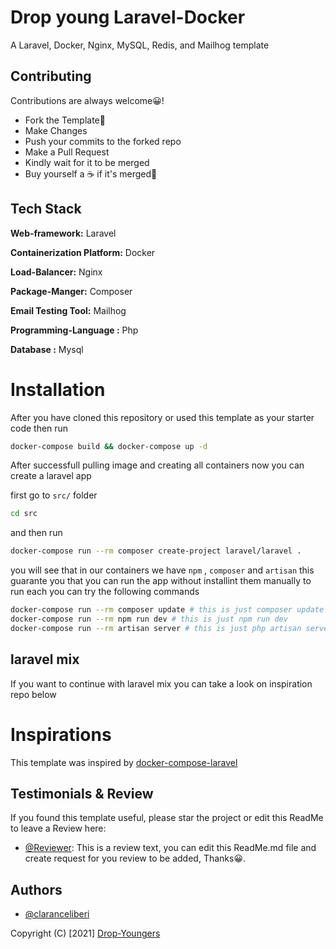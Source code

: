# Drop young Laravel-Docker

A Laravel, Docker, Nginx, MySQL, Redis, and Mailhog template

## Contributing

Contributions are always welcome😀!

- Fork the Template🍴
- Make Changes
- Push your commits to the forked repo
- Make a Pull Request
- Kindly wait for it to be merged
- Buy yourself a ☕ if it's merged🎉

  
## Tech Stack


**Web-framework:** Laravel

**Containerization Platform:** Docker

**Load-Balancer:** Nginx

**Package-Manger:** Composer

**Email Testing Tool:** Mailhog

**Programming-Language :** Php

**Database :** Mysql

# Installation
After you have cloned this repository or used this template as your starter code then run 
```bash
docker-compose build && docker-compose up -d
```
After successfull pulling image and creating all containers now you can create a laravel app

first go to `src/` folder
```bash
cd src
```
and then run

```bash
docker-compose run --rm composer create-project laravel/laravel .
```

you will see that in our containers we have `npm` , `composer` and `artisan` this guarante you that you can run the app without installint them manually to run each you can try the following commands 

```bash
docker-compose run --rm composer update # this is just composer update
docker-compose run --rm npm run dev # this is just npm run dev
docker-compose run --rm artisan server # this is just php artisan serve

```
## laravel mix
If you want to continue with laravel mix you can take a look on inspiration repo below

# Inspirations
This template was inspired by [docker-compose-laravel](https://github.com/aschmelyun/docker-compose-laravel)

## Testimonials & Review

If you found this template useful, please star the project or edit this ReadMe to leave a Review here:

- [@Reviewer](https://www.github.com/SauveJeanLuc): This is a review text, you can edit this ReadMe.md file and create request for you review to be added, Thanks😀.

## Authors
- [@claranceliberi](https://www.github.com/claranceliberi)


Copyright (C) [2021] [Drop-Youngers](https://www.github.com/Drop-Youngers)
